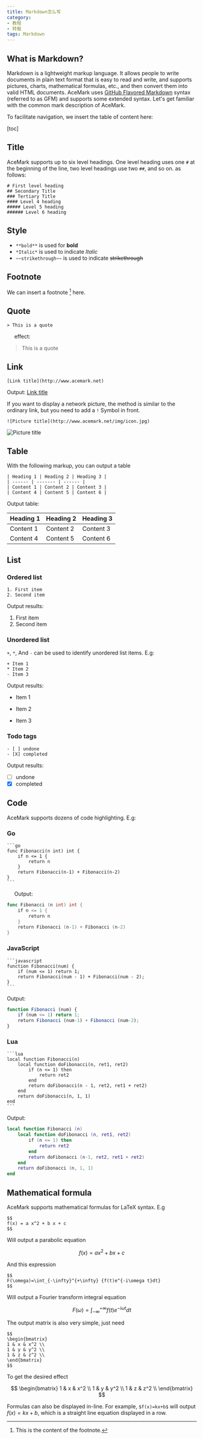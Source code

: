 ```yaml
---
title: Markdown怎么写
category:
- 教程
- 转载
tags: Markdown
---
```



## What is Markdown?

Markdown is a lightweight markup language. It allows people to write documents in plain text format that is easy to read and write, and supports pictures, charts, mathematical formulas, etc., and then convert them into valid HTML documents. AceMark uses [GitHub Flavored Markdown](https://github.github.com/gfm/) syntax (referred to as GFM) and supports some extended syntax. Let's get familiar with the common mark description of AceMark.

To facilitate navigation, we insert the table of content here:

[toc]

## Title

AceMark supports up to six level headings. One level heading uses one `#` at the beginning of the line, two level headings use two `##`, and so on. as follows:

```
# First level heading
## Secondary Title
### Tertiary Title
#### Level 4 heading
##### Level 5 heading
###### Level 6 heading
```


## Style

+ `**bold**` is used for **bold**
+ `*Italic*` is used to indicate *Italic*
+ `~~strikethrough~~` is used to indicate ~~strikethrough~~

## Footnote

We can insert a footnote [^footnote] here.

[^footnote]: This is the content of the footnote.

## Quote

    > This is a quote
    
effect:

> This is a quote


## Link

```
[Link title](http://www.acemark.net)
```
Output: [Link title](http://www.acemark.net)

If you want to display a network picture, the method is similar to the ordinary link, but you need to add a `!` Symbol in front.

```
![Picture title](http://www.acemark.net/img/icon.jpg)
```

![Picture title](http://www.acemark.net/img/icon.jpg)


## Table

With the following markup, you can output a table

```
| Heading 1 | Heading 2 | Heading 3 |
| ------ | ------- | ------ |
| Content 1 | Content 2 | Content 3 |
| Content 4 | Content 5 | Content 6 |
```
Output table:

| Heading 1 | Heading 2 | Heading 3 |
| ------ | ------- | ------ |
| Content 1 | Content 2 | Content 3 |
| Content 4 | Content 5 | Content 6 |


## List

### Ordered list


```
1. First item
2. Second item
```

Output results:

1. First item
2. Second item

### Unordered list

`+`, `*`, And `-` can be used to identify unordered list items. E.g:

```
+ Item 1
* Item 2
- Item 3
```

Output results:

+ Item 1
* Item 2
- Item 3


### Todo tags

```
- [ ] undone
- [X] completed
```

Output results:

- [ ] undone
- [X] completed

## Code
AceMark supports dozens of code highlighting. E.g:

### Go

    ```go
    func Fibonacci(n int) int {
        if n <= 1 {
            return n
        }
        return Fibonacci(n-1) + Fibonacci(n-2)
    }
    ```
    
Output:

```go
func Fibonacci (n int) int {
    if n <= 1 {
        return n
    }
    return Fibonacci (n-1) + Fibonacci (n-2)
}
```

### JavaScript

    ```javascript
    function Fibonacci(num) {
        if (num <= 1) return 1;
        return Fibonacci(num - 1) + Fibonacci(num - 2);
    }
    ```

Output:

```javascript
function Fibonacci (num) {
    if (num <= 1) return 1;
    return Fibonacci (num-1) + Fibonacci (num-2);
}
```

### Lua


    ```lua
    local function Fibonacci(n)
        local function doFibonacci(n, ret1, ret2)
            if (n <= 1) then
                return ret2
            end
            return doFibonacci(n - 1, ret2, ret1 + ret2)
        end
        return doFibonacci(n, 1, 1)
    end
    ```

Output:

```lua
local function Fibonacci (n)
    local function doFibonacci (n, ret1, ret2)
        if (n <= 1) then
            return ret2
        end
        return doFibonacci (n-1, ret2, ret1 + ret2)
    end
    return doFibonacci (n, 1, 1)
end
```


## Mathematical formula

AceMark supports mathematical formulas for LaTeX syntax. E.g

```
$$
f(x) = a x^2 + b x + c
$$
```

Will output a parabolic equation

$$
f(x) = a x^2 + b x + c
$$

And this expression
```
$$
F(\omega)=\int_{-\infty}^{+\infty} {f(t)e^{-i\omega t}dt}
$$
```

Will output a Fourier transform integral equation

$$
F(\omega)=\int_{-\infty}^{+\infty} {f(t)e^{-i\omega t}dt}
$$

The output matrix is ​​also very simple, just need

```
$$
\begin{bmatrix}
1 & x & x^2 \\
1 & y & y^2 \\
1 & z & z^2 \\
\end{bmatrix}
$$
```

To get the desired effect

$$
\begin{bmatrix}
1 & x & x^2 \\
1 & y & y^2 \\
1 & z & z^2 \\
\end{bmatrix}
$$

Formulas can also be displayed in-line. For example, `$f(x)=kx+b$` will output $f(x)=kx+b$, which is a straight line equation displayed in a row.
